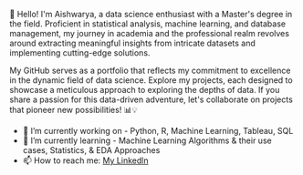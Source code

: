 👋 Hello! I'm Aishwarya, a data science enthusiast with a Master's degree in the field. Proficient in statistical analysis, machine learning, and database management, my journey in academia and the professional realm revolves around extracting meaningful insights from intricate datasets and implementing cutting-edge solutions.

My GitHub serves as a portfolio that reflects my commitment to excellence in the dynamic field of data science. Explore my projects, each designed to showcase a meticulous approach to exploring the depths of data. If you share a passion for this data-driven adventure, let's collaborate on projects that pioneer new possibilities! 📊💡

- 🔭 I’m currently working on - Python, R, Machine Learning, Tableau, SQL
- 🌱 I’m currently learning - Machine Learning Algorithms & their use cases, Statistics, & EDA Approaches
- 📫 How to reach me: [My Linkedln](https://www.linkedin.com/in/aishwarya-saibewar-b31529103/)
